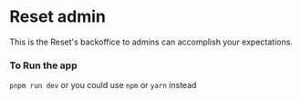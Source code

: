 # Reset admin

This is the Reset's backoffice to admins can accomplish your expectations.

### To Run the app

`pnpm run dev` or you could use `npm` or `yarn` instead
